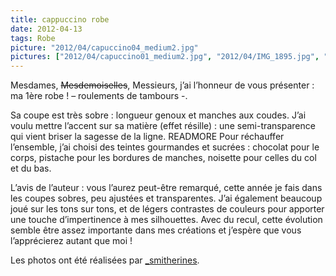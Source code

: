 ```yaml
---
title: cappuccino robe
date: 2012-04-13
tags: Robe
picture: "2012/04/capuccino04_medium2.jpg"
pictures: ["2012/04/capuccino01_medium2.jpg", "2012/04/IMG_1895.jpg", "2012/04/capuccino05_medium2.jpg", "2012/04/capuccino04_medium2.jpg", "2012/04/capuccino02_medium2.jpg"]
---
```


Mesdames, <del>Mesdemoiselles</del>, Messieurs, 
j’ai l’honneur de vous présenter : ma 1ère robe ! – roulements de tambours -.

Sa coupe est très sobre : longueur genoux et manches aux coudes. J’ai voulu mettre l’accent sur sa matière (effet résille) : une semi-transparence qui vient briser la sagesse de la ligne.
READMORE
Pour réchauffer l’ensemble, j’ai choisi des teintes gourmandes et sucrées : chocolat pour le corps, pistache pour les bordures de manches, noisette pour celles du col et du bas.

L’avis de l’auteur : vous l’aurez peut-être remarqué, cette année je fais dans les coupes sobres, peu ajustées et transparentes. J’ai également beaucoup joué sur les tons sur tons, et de légers contrastes de couleurs pour apporter une touche d’impertinence à mes silhouettes. Avec du recul, cette évolution semble être assez importante dans mes créations et j’espère que vous l’apprécierez autant que moi !

Les photos ont été réalisées par <a href="http://www.flickr.com/photos/_smitherines" target="_blank">_smitherines</a>.